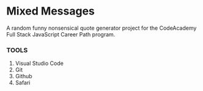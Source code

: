 # Mixed Messages

A random funny nonsensical quote generator project for the CodeAcademy Full Stack JavaScript Career Path program.

### TOOLS

1. Visual Studio Code
2. Git
3. Github
4. Safari
